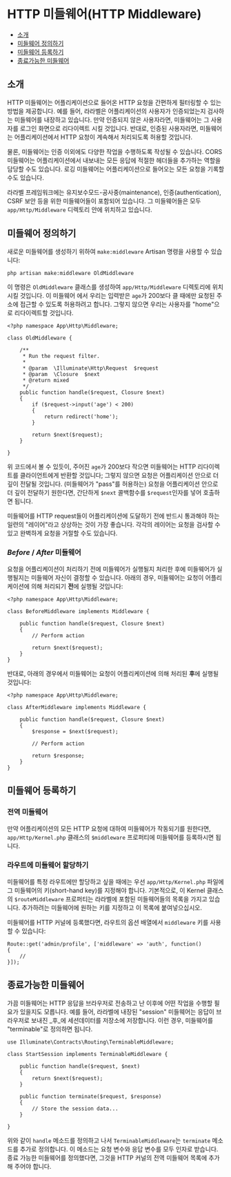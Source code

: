 # HTTP 미들웨어(HTTP Middleware)

- [소개](#introduction) 
- [미들웨어 정의하기](#defining-middleware)
- [미들웨어 등록하기](#registering-middleware)
- [종료가능한 미들웨어](#terminable-middleware)

<a name="introduction"></a>
## 소개

HTTP 미들웨어는 어플리케이션으로 들어온 HTTP 요청을 간편하게 필터링할 수 있는 방법을 제공합니다. 예를 들어, 라라벨은 어플리케이션의 사용자가 인증되었는지 검사하는 미들웨어를 내장하고 있습니다. 만약 인증되지 않은 사용자라면, 미들웨어는 그 사용자를 로그인 화면으로 리다이렉트 시킬 것입니다. 반대로, 인증된 사용자라면, 미들웨어는 어플리케이션에서 HTTP 요청이 계속해서 처리되도록 허용할 것입니다.

물론, 미들웨어는 인증 이외에도 다양한 작업을 수행하도록 작성될 수 있습니다. CORS 미들웨어는 어플리케이션에서 내보내는 모든 응답에 적절한 헤더들을 추가하는 역할을 담당할 수도 있습니다. 로깅 미들웨어는 어플리케이션으로 들어오는 모든 요청을 기록할 수도 있습니다.

라라벨 프레임워크에는 유지보수모드-공사중(maintenance), 인증(authentication), CSRF 보안 등을 위한 미들웨어들이 포함되어 있습니다. 그 미들웨어들은 모두 `app/Http/Middleware` 디렉토리 안에 위치하고 있습니다.

<a name="defining-middleware"></a>
## 미들웨어 정의하기

새로운 미들웨어를 생성하기 위하여 `make:middleware` Artisan 명령을 사용할 수 있습니다:

	php artisan make:middleware OldMiddleware

이 명령은 `OldMiddleware` 클래스를 생성하여 `app/Http/Middleware` 디렉토리에 위치시킬 것입니다. 이 미들웨어 에서 우리는 입력받은 `age`가 200보다 클 때에만 요청된 주소에 접근할 수 있도록 허용하려고 합니다. 그렇지 않으면 우리는 사용자를 "home"으로 리다이렉트할 것입니다.

	<?php namespace App\Http\Middleware;

	class OldMiddleware {

		/**
		 * Run the request filter.
		 *
		 * @param  \Illuminate\Http\Request  $request
		 * @param  \Closure  $next
		 * @return mixed
		 */
		public function handle($request, Closure $next)
		{
			if ($request->input('age') < 200)
			{
				return redirect('home');
			}

			return $next($request);
		}

	}

위 코드에서 볼 수 있듯이, 주어진 `age`가 200보다 작으면 미들웨어는 HTTP 리다이렉트를 클라이언트에게 반환할 것입니다; 그렇지 않으면 요청은 어플리케이션 안으로 더 깊이 전달될 것입니다. (미들웨어가 "pass"를  허용하는) 요청을 어플리케이션 안으로 더 깊이 전달하기 원한다면, 간단하게 `$next` 콜백함수를 `$request`인자를 넣어 호출하면 됩니다.

미들웨어를 HTTP request들이 어플리케이션에 도달하기 전에 반드시 통과해야 하는 일련의 "레이어"라고 상상하는 것이 가장 좋습니다. 각각의 레이어는 요청을 검사할 수 있고 완벽하게 요청을 거절할 수도 있습니다.

### *Before* / *After* 미들웨어 

요청을 어플리케이션이 처리하기 전에 미들웨어가 실행될지 처리한 후에 미들웨어가 실행될지는 미들웨어 자신이 결정할 수 있습니다. 아래의 경우, 미들웨어는 요청이 어플리케이션에 의해 처리되기 **전**에 실행될 것입니다:

	<?php namespace App\Http\Middleware;

	class BeforeMiddleware implements Middleware {

		public function handle($request, Closure $next)
		{
			// Perform action

			return $next($request);
		}
	}

반대로, 아래의 경우에서 미들웨어는 요청이 어플리케이션에 의해 처리된 **후**에 실행될 것입니다:

	<?php namespace App\Http\Middleware;

	class AfterMiddleware implements Middleware {

		public function handle($request, Closure $next)
		{
			$response = $next($request);

			// Perform action

			return $response;
		}
	}

<a name="registering-middleware"></a>
## 미들웨어 등록하기

### 전역 미들웨어

만약 어플리케이션의 모든 HTTP 요청에 대하여 미들웨어가 작동되기를 원한다면, `app/Http/Kernel.php` 클래스의 `$middleware` 프로퍼티에 미들웨어를 등록하시면 됩니다.

### 라우트에 미들웨어 할당하기

미들웨어를 특정 라우트에만 할당하고 싶을 때에는 우선 `app/Http/Kernel.php` 파일에 그 미들웨어의 키(short-hand key)를 지정해야 합니다. 기본적으로, 이 Kernel 클래스의  `$routeMiddleware`  프로퍼티는 라라벨에 포함된 미들웨어들의 목록을 가지고 있습니다. 추가하려는 미들웨어에 원하는 키를 지정하고 이 목록에 붙여넣으십시오.

미들웨어를 HTTP 커널에 등록했다면, 라우트의 옵션 배열에서 `middleware` 키를 사용할 수 있습니다:

	Route::get('admin/profile', ['middleware' => 'auth', function()
	{
		//
	}]);

<a name="terminable-middleware"></a>
## 종료가능한 미들웨어

가끔 미들웨어는 HTTP 응답을 브라우저로 전송하고 난 이후에 어떤 작업을 수행할 필요가 있을지도 모릅니다. 예를 들어, 라라벨에 내장된 "session" 미들웨어는 응답이 브라우저로 보내진 _후_에 세션데이터를 저장소에 저장합니다. 이런 경우, 미들웨어를 "terminable"로 정의하면 됩니다.

	use Illuminate\Contracts\Routing\TerminableMiddleware;

	class StartSession implements TerminableMiddleware {

		public function handle($request, $next)
		{
			return $next($request);
		}

		public function terminate($request, $response)
		{
			// Store the session data...
		}

	}

위와 같이 `handle` 메소드를 정의하고 나서 `TerminableMiddleware`는 `terminate` 메소드를 추가로 정의합니다. 이 메소드는 요청 변수와 응답 변수를 모두 인자로 받습니다. 종료 가능한 미들웨어를 정의했다면, 그것을 HTTP 커널의 전역 미들웨어 목록에 추가해 주어야 합니다.
